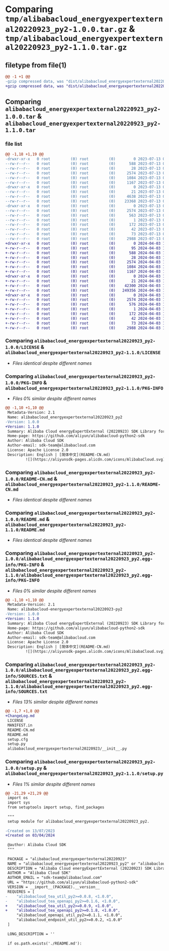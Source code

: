 # Comparing `tmp/alibabacloud_energyexpertexternal20220923_py2-1.0.0.tar.gz` & `tmp/alibabacloud_energyexpertexternal20220923_py2-1.1.0.tar.gz`

## filetype from file(1)

```diff
@@ -1 +1 @@
-gzip compressed data, was "dist/alibabacloud_energyexpertexternal20220923_py2-1.0.0.tar", last modified: Thu Jul 13 03:14:52 2023, max compression
+gzip compressed data, was "dist/alibabacloud_energyexpertexternal20220923_py2-1.1.0.tar", last modified: Wed Apr  3 17:08:43 2024, max compression
```

## Comparing `alibabacloud_energyexpertexternal20220923_py2-1.0.0.tar` & `alibabacloud_energyexpertexternal20220923_py2-1.1.0.tar`

### file list

```diff
@@ -1,18 +1,19 @@
-drwxr-xr-x   0 root         (0) root         (0)        0 2023-07-13 03:14:52.000000 alibabacloud_energyexpertexternal20220923_py2-1.0.0/
--rw-r--r--   0 root         (0) root         (0)      588 2023-07-13 03:14:52.000000 alibabacloud_energyexpertexternal20220923_py2-1.0.0/LICENSE
--rw-r--r--   0 root         (0) root         (0)       28 2023-07-13 03:14:52.000000 alibabacloud_energyexpertexternal20220923_py2-1.0.0/MANIFEST.in
--rw-r--r--   0 root         (0) root         (0)     2574 2023-07-13 03:14:52.000000 alibabacloud_energyexpertexternal20220923_py2-1.0.0/PKG-INFO
--rw-r--r--   0 root         (0) root         (0)     1084 2023-07-13 03:14:52.000000 alibabacloud_energyexpertexternal20220923_py2-1.0.0/README-CN.md
--rw-r--r--   0 root         (0) root         (0)     1167 2023-07-13 03:14:52.000000 alibabacloud_energyexpertexternal20220923_py2-1.0.0/README.md
-drwxr-xr-x   0 root         (0) root         (0)        0 2023-07-13 03:14:52.000000 alibabacloud_energyexpertexternal20220923_py2-1.0.0/alibabacloud_energyexpertexternal20220923/
--rw-r--r--   0 root         (0) root         (0)       21 2023-07-13 03:14:52.000000 alibabacloud_energyexpertexternal20220923_py2-1.0.0/alibabacloud_energyexpertexternal20220923/__init__.py
--rw-r--r--   0 root         (0) root         (0)     4638 2023-07-13 03:14:52.000000 alibabacloud_energyexpertexternal20220923_py2-1.0.0/alibabacloud_energyexpertexternal20220923/client.py
--rw-r--r--   0 root         (0) root         (0)    23368 2023-07-13 03:14:52.000000 alibabacloud_energyexpertexternal20220923_py2-1.0.0/alibabacloud_energyexpertexternal20220923/models.py
-drwxr-xr-x   0 root         (0) root         (0)        0 2023-07-13 03:14:52.000000 alibabacloud_energyexpertexternal20220923_py2-1.0.0/alibabacloud_energyexpertexternal20220923_py2.egg-info/
--rw-r--r--   0 root         (0) root         (0)     2574 2023-07-13 03:14:52.000000 alibabacloud_energyexpertexternal20220923_py2-1.0.0/alibabacloud_energyexpertexternal20220923_py2.egg-info/PKG-INFO
--rw-r--r--   0 root         (0) root         (0)      563 2023-07-13 03:14:52.000000 alibabacloud_energyexpertexternal20220923_py2-1.0.0/alibabacloud_energyexpertexternal20220923_py2.egg-info/SOURCES.txt
--rw-r--r--   0 root         (0) root         (0)        1 2023-07-13 03:14:52.000000 alibabacloud_energyexpertexternal20220923_py2-1.0.0/alibabacloud_energyexpertexternal20220923_py2.egg-info/dependency_links.txt
--rw-r--r--   0 root         (0) root         (0)      172 2023-07-13 03:14:52.000000 alibabacloud_energyexpertexternal20220923_py2-1.0.0/alibabacloud_energyexpertexternal20220923_py2.egg-info/requires.txt
--rw-r--r--   0 root         (0) root         (0)       42 2023-07-13 03:14:52.000000 alibabacloud_energyexpertexternal20220923_py2-1.0.0/alibabacloud_energyexpertexternal20220923_py2.egg-info/top_level.txt
--rw-r--r--   0 root         (0) root         (0)       73 2023-07-13 03:14:52.000000 alibabacloud_energyexpertexternal20220923_py2-1.0.0/setup.cfg
--rw-r--r--   0 root         (0) root         (0)     2988 2023-07-13 03:14:52.000000 alibabacloud_energyexpertexternal20220923_py2-1.0.0/setup.py
+drwxr-xr-x   0 root         (0) root         (0)        0 2024-04-03 17:08:43.000000 alibabacloud_energyexpertexternal20220923_py2-1.1.0/
+-rw-r--r--   0 root         (0) root         (0)       95 2024-04-03 17:08:43.000000 alibabacloud_energyexpertexternal20220923_py2-1.1.0/ChangeLog.md
+-rw-r--r--   0 root         (0) root         (0)      588 2024-04-03 17:08:43.000000 alibabacloud_energyexpertexternal20220923_py2-1.1.0/LICENSE
+-rw-r--r--   0 root         (0) root         (0)       28 2024-04-03 17:08:43.000000 alibabacloud_energyexpertexternal20220923_py2-1.1.0/MANIFEST.in
+-rw-r--r--   0 root         (0) root         (0)     2574 2024-04-03 17:08:43.000000 alibabacloud_energyexpertexternal20220923_py2-1.1.0/PKG-INFO
+-rw-r--r--   0 root         (0) root         (0)     1084 2024-04-03 17:08:43.000000 alibabacloud_energyexpertexternal20220923_py2-1.1.0/README-CN.md
+-rw-r--r--   0 root         (0) root         (0)     1167 2024-04-03 17:08:43.000000 alibabacloud_energyexpertexternal20220923_py2-1.1.0/README.md
+drwxr-xr-x   0 root         (0) root         (0)        0 2024-04-03 17:08:43.000000 alibabacloud_energyexpertexternal20220923_py2-1.1.0/alibabacloud_energyexpertexternal20220923/
+-rw-r--r--   0 root         (0) root         (0)       21 2024-04-03 17:08:43.000000 alibabacloud_energyexpertexternal20220923_py2-1.1.0/alibabacloud_energyexpertexternal20220923/__init__.py
+-rw-r--r--   0 root         (0) root         (0)    42300 2024-04-03 17:08:43.000000 alibabacloud_energyexpertexternal20220923_py2-1.1.0/alibabacloud_energyexpertexternal20220923/client.py
+-rw-r--r--   0 root         (0) root         (0)   249356 2024-04-03 17:08:43.000000 alibabacloud_energyexpertexternal20220923_py2-1.1.0/alibabacloud_energyexpertexternal20220923/models.py
+drwxr-xr-x   0 root         (0) root         (0)        0 2024-04-03 17:08:43.000000 alibabacloud_energyexpertexternal20220923_py2-1.1.0/alibabacloud_energyexpertexternal20220923_py2.egg-info/
+-rw-r--r--   0 root         (0) root         (0)     2574 2024-04-03 17:08:43.000000 alibabacloud_energyexpertexternal20220923_py2-1.1.0/alibabacloud_energyexpertexternal20220923_py2.egg-info/PKG-INFO
+-rw-r--r--   0 root         (0) root         (0)      576 2024-04-03 17:08:43.000000 alibabacloud_energyexpertexternal20220923_py2-1.1.0/alibabacloud_energyexpertexternal20220923_py2.egg-info/SOURCES.txt
+-rw-r--r--   0 root         (0) root         (0)        1 2024-04-03 17:08:43.000000 alibabacloud_energyexpertexternal20220923_py2-1.1.0/alibabacloud_energyexpertexternal20220923_py2.egg-info/dependency_links.txt
+-rw-r--r--   0 root         (0) root         (0)      172 2024-04-03 17:08:43.000000 alibabacloud_energyexpertexternal20220923_py2-1.1.0/alibabacloud_energyexpertexternal20220923_py2.egg-info/requires.txt
+-rw-r--r--   0 root         (0) root         (0)       42 2024-04-03 17:08:43.000000 alibabacloud_energyexpertexternal20220923_py2-1.1.0/alibabacloud_energyexpertexternal20220923_py2.egg-info/top_level.txt
+-rw-r--r--   0 root         (0) root         (0)       73 2024-04-03 17:08:43.000000 alibabacloud_energyexpertexternal20220923_py2-1.1.0/setup.cfg
+-rw-r--r--   0 root         (0) root         (0)     2988 2024-04-03 17:08:43.000000 alibabacloud_energyexpertexternal20220923_py2-1.1.0/setup.py
```

### Comparing `alibabacloud_energyexpertexternal20220923_py2-1.0.0/LICENSE` & `alibabacloud_energyexpertexternal20220923_py2-1.1.0/LICENSE`

 * *Files identical despite different names*

### Comparing `alibabacloud_energyexpertexternal20220923_py2-1.0.0/PKG-INFO` & `alibabacloud_energyexpertexternal20220923_py2-1.1.0/PKG-INFO`

 * *Files 0% similar despite different names*

```diff
@@ -1,10 +1,10 @@
 Metadata-Version: 2.1
 Name: alibabacloud_energyexpertexternal20220923_py2
-Version: 1.0.0
+Version: 1.1.0
 Summary: Alibaba Cloud energyExpertExternal (20220923) SDK Library for Python2
 Home-page: https://github.com/aliyun/alibabacloud-python2-sdk
 Author: Alibaba Cloud SDK
 Author-email: sdk-team@alibabacloud.com
 License: Apache License 2.0
 Description: English | [简体中文](README-CN.md)
         ![](https://aliyunsdk-pages.alicdn.com/icons/AlibabaCloud.svg)
```

### Comparing `alibabacloud_energyexpertexternal20220923_py2-1.0.0/README-CN.md` & `alibabacloud_energyexpertexternal20220923_py2-1.1.0/README-CN.md`

 * *Files identical despite different names*

### Comparing `alibabacloud_energyexpertexternal20220923_py2-1.0.0/README.md` & `alibabacloud_energyexpertexternal20220923_py2-1.1.0/README.md`

 * *Files identical despite different names*

### Comparing `alibabacloud_energyexpertexternal20220923_py2-1.0.0/alibabacloud_energyexpertexternal20220923_py2.egg-info/PKG-INFO` & `alibabacloud_energyexpertexternal20220923_py2-1.1.0/alibabacloud_energyexpertexternal20220923_py2.egg-info/PKG-INFO`

 * *Files 0% similar despite different names*

```diff
@@ -1,10 +1,10 @@
 Metadata-Version: 2.1
 Name: alibabacloud-energyexpertexternal20220923-py2
-Version: 1.0.0
+Version: 1.1.0
 Summary: Alibaba Cloud energyExpertExternal (20220923) SDK Library for Python2
 Home-page: https://github.com/aliyun/alibabacloud-python2-sdk
 Author: Alibaba Cloud SDK
 Author-email: sdk-team@alibabacloud.com
 License: Apache License 2.0
 Description: English | [简体中文](README-CN.md)
         ![](https://aliyunsdk-pages.alicdn.com/icons/AlibabaCloud.svg)
```

### Comparing `alibabacloud_energyexpertexternal20220923_py2-1.0.0/alibabacloud_energyexpertexternal20220923_py2.egg-info/SOURCES.txt` & `alibabacloud_energyexpertexternal20220923_py2-1.1.0/alibabacloud_energyexpertexternal20220923_py2.egg-info/SOURCES.txt`

 * *Files 13% similar despite different names*

```diff
@@ -1,7 +1,8 @@
+ChangeLog.md
 LICENSE
 MANIFEST.in
 README-CN.md
 README.md
 setup.cfg
 setup.py
 alibabacloud_energyexpertexternal20220923/__init__.py
```

### Comparing `alibabacloud_energyexpertexternal20220923_py2-1.0.0/setup.py` & `alibabacloud_energyexpertexternal20220923_py2-1.1.0/setup.py`

 * *Files 1% similar despite different names*

```diff
@@ -21,29 +21,29 @@
 import os
 import sys
 from setuptools import setup, find_packages
 
 """
 setup module for alibabacloud_energyexpertexternal20220923_py2.
 
-Created on 13/07/2023
+Created on 03/04/2024
 
 @author: Alibaba Cloud SDK
 """
 
 PACKAGE = "alibabacloud_energyexpertexternal20220923"
 NAME = "alibabacloud_energyexpertexternal20220923_py2" or "alibabacloud-package"
 DESCRIPTION = "Alibaba Cloud energyExpertExternal (20220923) SDK Library for Python2"
 AUTHOR = "Alibaba Cloud SDK"
 AUTHOR_EMAIL = "sdk-team@alibabacloud.com"
 URL = "https://github.com/aliyun/alibabacloud-python2-sdk"
 VERSION = __import__(PACKAGE).__version__
 REQUIRES = [
-    "alibabacloud_tea_util_py2>=0.0.8, <1.0.0",
-    "alibabacloud_tea_openapi_py2>=0.1.6, <1.0.0",
+    "alibabacloud_tea_util_py2>=0.0.9, <1.0.0",
+    "alibabacloud_tea_openapi_py2>=0.1.8, <1.0.0",
     "alibabacloud_openapi_util_py2>=0.1.1, <1.0.0",
     "alibabacloud_endpoint_util_py2>=0.0.2, <1.0.0"
 ]
 
 LONG_DESCRIPTION = ''
 
 if os.path.exists('./README.md'):
```

